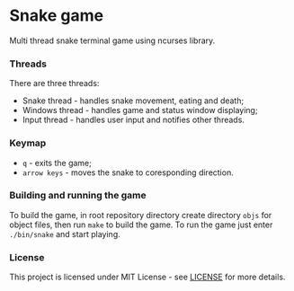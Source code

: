 # Snake game

Multi thread snake terminal game using ncurses library.

### Threads

There are three threads:
* Snake thread - handles snake movement, eating and death;
* Windows thread - handles game and status window displaying;
* Input thread - handles user input and notifies other threads.

### Keymap

* `q` - exits the game;
* `arrow keys` - moves the snake to coresponding direction.

### Building and running the game

To build the game, in root repository directory create directory `objs` for object files,
then run `make` to build the game.
To run the game just enter `./bin/snake` and start playing.

### License

This project is licensed under MIT License - see [LICENSE](LICENSE) for more details.

